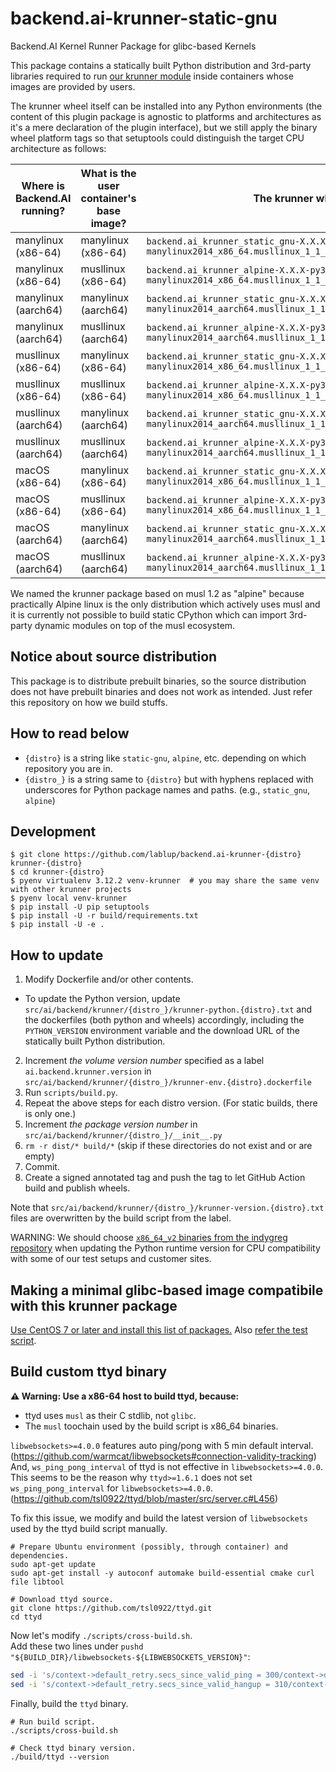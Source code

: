 # backend.ai-krunner-static-gnu
Backend.AI Kernel Runner Package for glibc-based Kernels

This package contains a statically built Python distribution and 3rd-party libraries required to run
[our krunner module](https://github.com/lablup/backend.ai/tree/main/src/ai/backend/kernel)
inside containers whose images are provided by users.

The krunner wheel itself can be installed into any Python environments (the content of this plugin
package is agnostic to platforms and architectures as it's a mere declaration of the plugin
interface), but we still apply the binary wheel platform tags so that setuptools could distinguish
the target CPU architecture as follows:

| Where is Backend.AI running? | What is the user container's base image? | The krunner wheel used |
|------------------------------|------------------------------------------|------------------------|
| manylinux (x86-64)           | manylinux (x86-64)                       | `backend.ai_krunner_static_gnu-X.X.X-py3-none-manylinux2014_x86_64.musllinux_1_1_x86_64.macosx_11_0_x86_64.whl` |
| manylinux (x86-64)           | musllinux (x86-64)                       | `backend.ai_krunner_alpine-X.X.X-py3-none-manylinux2014_x86_64.musllinux_1_1_x86_64.macosx_11_0_x86_64.whl` |
| manylinux (aarch64)          | manylinux (aarch64)                      | `backend.ai_krunner_static_gnu-X.X.X-py3-none-manylinux2014_aarch64.musllinux_1_1_aarch64.macosx_11_0_arm64.whl` |
| manylinux (aarch64)          | musllinux (aarch64)                      | `backend.ai_krunner_alpine-X.X.X-py3-none-manylinux2014_aarch64.musllinux_1_1_aarch64.macosx_11_0_arm64.whl` |
| musllinux (x86-64)           | manylinux (x86-64)                       | `backend.ai_krunner_static_gnu-X.X.X-py3-none-manylinux2014_x86_64.musllinux_1_1_x86_64.macosx_11_0_x86_64.whl` |
| musllinux (x86-64)           | musllinux (x86-64)                       | `backend.ai_krunner_alpine-X.X.X-py3-none-manylinux2014_x86_64.musllinux_1_1_x86_64.macosx_11_0_x86_64.whl` |
| musllinux (aarch64)          | manylinux (aarch64)                      | `backend.ai_krunner_static_gnu-X.X.X-py3-none-manylinux2014_aarch64.musllinux_1_1_aarch64.macosx_11_0_arm64.whl` |
| musllinux (aarch64)          | musllinux (aarch64)                      | `backend.ai_krunner_alpine-X.X.X-py3-none-manylinux2014_aarch64.musllinux_1_1_aarch64.macosx_11_0_arm64.whl` |
| macOS (x86-64)               | manylinux (x86-64)                       | `backend.ai_krunner_static_gnu-X.X.X-py3-none-manylinux2014_x86_64.musllinux_1_1_x86_64.macosx_11_0_x86_64.whl` |
| macOS (x86-64)               | musllinux (x86-64)                       | `backend.ai_krunner_alpine-X.X.X-py3-none-manylinux2014_x86_64.musllinux_1_1_x86_64.macosx_11_0_x86_64.whl` |
| macOS (aarch64)              | manylinux (aarch64)                      | `backend.ai_krunner_static_gnu-X.X.X-py3-none-manylinux2014_aarch64.musllinux_1_1_aarch64.macosx_11_0_arm64.whl` |
| macOS (aarch64)              | musllinux (aarch64)                      | `backend.ai_krunner_alpine-X.X.X-py3-none-manylinux2014_aarch64.musllinux_1_1_aarch64.macosx_11_0_arm64.whl` |

We named the krunner package based on musl 1.2 as "alpine" because practically Alpine linux is the
only distribution which actively uses musl and it is currently not possible to build static CPython
which can import 3rd-party dynamic modules on top of the musl ecosystem.

## Notice about source distribution

This package is to distribute prebuilt binaries, so the source distribution does not have prebuilt
binaries and does not work as intended.  Just refer this repository on how we build stuffs.

## How to read below

* `{distro}` is a string like `static-gnu`, `alpine`, etc. depending on which repository you are in.
* `{distro_}` is a string same to `{distro}` but with hyphens replaced with underscores for Python
  package names and paths. (e.g., `static_gnu`, `alpine`)

## Development

```console
$ git clone https://github.com/lablup/backend.ai-krunner-{distro} krunner-{distro}
$ cd krunner-{distro}
$ pyenv virtualenv 3.12.2 venv-krunner  # you may share the same venv with other krunner projects
$ pyenv local venv-krunner
$ pip install -U pip setuptools
$ pip install -U -r build/requirements.txt
$ pip install -U -e .
```

## How to update

1. Modify Dockerfile and/or other contents.
  - To update the Python version, update `src/ai/backend/krunner/{distro_}/krunner-python.{distro}.txt`
    and the dockerfiles (both python and wheels) accordingly, including the
    `PYTHON_VERSION` environment variable and the download URL of the
    statically built Python distribution.
2. Increment *the volume version number* specified as a label `ai.backend.krunner.version`
   in `src/ai/backend/krunner/{distro_}/krunner-env.{distro}.dockerfile`
3. Run `scripts/build.py`.
4. Repeat the above steps for each distro version. (For static builds, there is only one.)
5. Increment *the package version number* in `src/ai/backend/krunner/{distro_}/__init__.py`
6. `rm -r dist/* build/*` (skip if these directories do not exist and or are empty)
7. Commit.
8. Create a signed annotated tag and push the tag to let GitHub Action build and publish wheels.

Note that `src/ai/backend/krunner/{distro_}/krunner-version.{distro}.txt` files are
overwritten by the build script from the label.

WARNING: We should choose [`x86_64_v2` binaries from the indygreg repository](https://gregoryszorc.com/docs/python-build-standalone/main/running.html)
when updating the Python runtime version for CPU compatibility with some of our
test setups and customer sites.

## Making a minimal glibc-based image compatibile with this krunner package

[Use CentOS 7 or later and install this list of packages.](https://github.com/lablup/backend.ai-krunner-static-gnu/blob/master/compat-test.Dockerfile)
Also [refer the test script](https://github.com/lablup/backend.ai-krunner-static-gnu/blob/main/scripts/test.sh).

## Build custom ttyd binary

**⚠️ Warning: Use a x86-64 host to build ttyd, because:**
  - ttyd uses `musl` as their C stdlib, not `glibc`.
  - The `musl` toochain used by the build script is x86_64 binaries.

`libwebsockets>=4.0.0` features auto ping/pong with 5 min default interval.
(https://github.com/warmcat/libwebsockets#connection-validity-tracking) And,
`ws_ping_pong_interval` of ttyd is not effective in `libwebsockets>=4.0.0`.
This seems to be the reason why `ttyd>=1.6.1` does not set
`ws_ping_pong_interval` for `libwebsockets>=4.0.0`.
(https://github.com/tsl0922/ttyd/blob/master/src/server.c#L456)

To fix this issue, we modify and build the latest version of `libwebsockets` used by the ttyd build script manually.

```console
# Prepare Ubuntu environment (possibly, through container) and dependencies.
sudo apt-get update
sudo apt-get install -y autoconf automake build-essential cmake curl file libtool

# Download ttyd source.
git clone https://github.com/tsl0922/ttyd.git
cd ttyd
```

Now let's modify `./scripts/cross-build.sh`.  
Add these two lines under `pushd "${BUILD_DIR}/libwebsockets-${LIBWEBSOCKETS_VERSION}"`:
```sh
sed -i 's/context->default_retry.secs_since_valid_ping = 300/context->default_retry.secs_since_valid_ping = 20/g' lib/core/context.c 
sed -i 's/context->default_retry.secs_since_valid_hangup = 310/context->default_retry.secs_since_valid_hangup = 30/g' lib/core/context.c 
```

Finally, build the `ttyd` binary.   
```console
# Run build script.
./scripts/cross-build.sh

# Check ttyd binary version.
./build/ttyd --version
```
